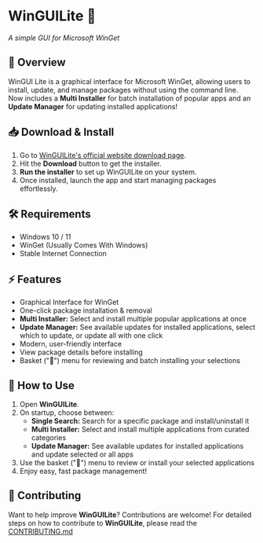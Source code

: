 # WinGUILite 🚀
*A simple GUI for Microsoft WinGet*  

## 🌟 Overview  
WinGUI Lite is a graphical interface for Microsoft WinGet, allowing users to install, update, and manage packages without using the command line.  
Now includes a **Multi Installer** for batch installation of popular apps and an **Update Manager** for updating installed applications!

## 📥 Download & Install  
1. Go to [WinGUILite's official website download page](https://winguilite.github.io/download).  
2. Hit the **Download** button to get the installer.  
3. **Run the installer** to set up WinGUILite on your system.  
4. Once installed, launch the app and start managing packages effortlessly.

## 🛠 Requirements  
- Windows 10 / 11  
- WinGet (Usually Comes With Windows)  
- Stable Internet Connection  

## ⚡ Features  
- Graphical Interface for WinGet  
- One-click package installation & removal  
- **Multi Installer:** Select and install multiple popular applications at once  
- **Update Manager:** See available updates for installed applications, select which to update, or update all with one click  
- Modern, user-friendly interface  
- View package details before installing  
- Basket ("🛒") menu for reviewing and batch installing your selections  

## 📝 How to Use  
1. Open **WinGUILite**.  
2. On startup, choose between:  
   - **Single Search:** Search for a specific package and install/uninstall it  
   - **Multi Installer:** Select and install multiple applications from curated categories  
   - **Update Manager:** See available updates for installed applications and update selected or all apps  
3. Use the basket ("🛒") menu to review or install your selected applications  
4. Enjoy easy, fast package management!  

## 🤝 Contributing  
Want to help improve **WinGUILite**? Contributions are welcome! For detailed steps on how to contribute to **WinGUILite**, please read the [CONTRIBUTING.md](https://github.com/JimmyPla6z/WinGUILite/blob/main/CONTRIBUTING.md)
